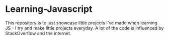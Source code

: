 # Learning-Javascript
This repository is to just showcase little projects I've made when learning JS - I try and make little projects everyday. A lot of the code is influenced by StackOverflow and the internet.
